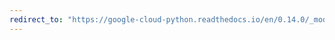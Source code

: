 ```yaml
---
redirect_to: "https://google-cloud-python.readthedocs.io/en/0.14.0/_modules/gcloud/bigtable/happybase/table.html"
---
```

